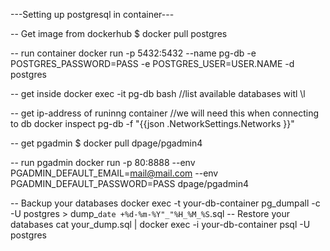 ---Setting up postgresql in container---

-- Get image from dockerhub
$ docker pull postgres

-- run container
docker run -p 5432:5432 --name pg-db -e POSTGRES_PASSWORD=PASS -e POSTGRES_USER=USER.NAME -d postgres

-- get inside
docker exec -it pg-db bash
//list available databases witl \l

-- get ip-address of runinng container //we will need this when connecting to db
docker inspect pg-db -f "{{json .NetworkSettings.Networks }}"

-- get pgadmin
$ docker pull dpage/pgadmin4

-- run pgadmin
docker run -p 80:8888 --env PGADMIN_DEFAULT_EMAIL=mail@mail.com --env PGADMIN_DEFAULT_PASSWORD=PASS dpage/pgadmin4

-- Backup your databases
docker exec -t your-db-container pg_dumpall -c -U postgres > dump_`date +%d-%m-%Y"_"%H_%M_%S`.sql
-- Restore your databases
cat your_dump.sql | docker exec -i your-db-container psql -U postgres
